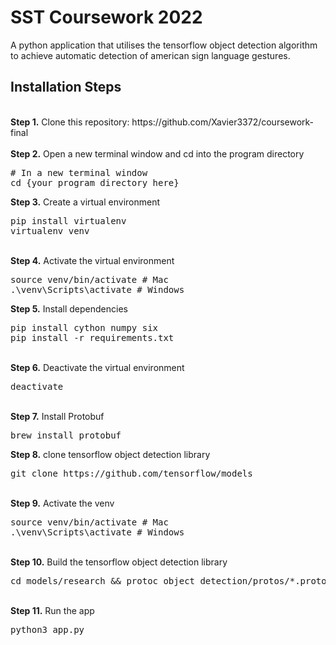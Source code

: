 # SST Coursework 2022

<p>A python application that utilises the tensorflow object detection algorithm to achieve automatic detection of american sign language gestures.</p>

## Installation Steps

<br />
<b>Step 1.</b> Clone this repository: https://github.com/Xavier3372/coursework-final
<br/><br/>
<b>Step 2.</b> Open a new terminal window and cd into the program directory
<pre>
# In a new terminal window
cd {your program directory here}
</pre>
<b>Step 3.</b> Create a virtual environment
<pre>
pip install virtualenv
virtualenv venv 
</pre>
<br/>
<b>Step 4.</b> Activate the virtual environment
<pre>
source venv/bin/activate # Mac
.\venv\Scripts\activate # Windows 
</pre>
<b>Step 5.</b> Install dependencies
<pre>
pip install cython numpy six
pip install -r requirements.txt 
</pre>
<br/>
<b>Step 6.</b> Deactivate the virtual environment
<pre>
deactivate
</pre>
<br/>
<b>Step 7.</b> Install Protobuf
<pre>
brew install protobuf
</pre>
<b>Step 8.</b> clone tensorflow object detection library
<pre>
git clone https://github.com/tensorflow/models
</pre>
<br/>
<b>Step 9.</b> Activate the venv
<pre>
source venv/bin/activate # Mac
.\venv\Scripts\activate # Windows 
</pre>
<br/>
<b>Step 10.</b> Build the tensorflow object detection library
<pre>
cd models/research && protoc object_detection/protos/*.proto --python_out=. && cp object_detection/packages/tf2/setup.py . && python -m pip install .
</pre>
<br/>
<b>Step 11.</b> Run the app
<pre>
python3 app.py
</pre>
